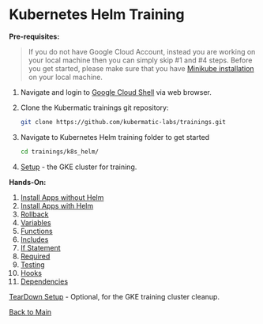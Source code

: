 # Kubernetes Helm Training

**Pre-requisites:**

>If you do not have Google Cloud Account, instead you are working on your local machine then you can simply skip #1 and #4 steps. Before you get started, please make sure that you have [Minikube installation](https://minikube.sigs.k8s.io/docs/start/) on your local machine.

1. Navigate and login to [Google Cloud Shell](https://ssh.cloud.google.com ) via web browser. 

2. Clone the Kubermatic trainings git repository:
    ```bash
    git clone https://github.com/kubermatic-labs/trainings.git
    ```

3. Navigate to Kubernetes Helm training folder to get started
    ```bash  
    cd trainings/k8s_helm/
    ```

4. [Setup](00_setup/README.md) - the GKE cluster for training.
   
**Hands-On:**

1. [Install Apps without Helm](../01_apps-without-helm/README.md)
2. [Install Apps with Helm](../02_apps-with-helm/README.md)
3. [Rollback](../03_rollback/README.md)
4. [Variables](../04_variables/README.md)
5. [Functions](../05_functions/README.md)
6. [Includes](../06_includes/README.md)
7. [If Statement](../07_ifs/README.md)
8. [Required](../08_required/README.md)
9. [Testing](../09_tests/README.md)
10. [Hooks](../10_hooks/README.md)
11. [Dependencies](../11_dependencies/README.md)

[TearDown Setup](99_teardown/README.md) - Optional, for the GKE training cluster cleanup. 

[Back to Main](../README.md)